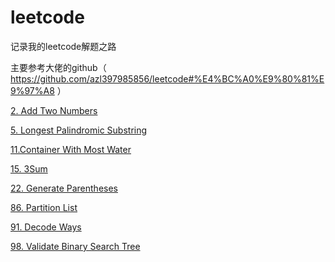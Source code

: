 # leetcode

记录我的leetcode解题之路

主要参考大佬的github（ https://github.com/azl397985856/leetcode#%E4%BC%A0%E9%80%81%E9%97%A8 ）

[2. Add Two Numbers](./Problems/2.%20Add%20Two%20Numbers.md)

[5. Longest Palindromic Substring](./Problems/5.%20Longest%20Palindromic%20Substring.md)

[11.Container With Most Water](./problems/11.Container%20With%20Most%20Water.md)

[15. 3Sum](./problems/15.%203Sum.md)

[22. Generate Parentheses](./problems/22.%20Generate%20Parentheses.md)

[86. Partition List](./problems/86.%20Partition%20List.md)

[91. Decode Ways](./problems/91.%20Decode%20Ways.md)

[98. Validate Binary Search Tree](98.%20Validate%20Binary%20Search%20Tree.md)